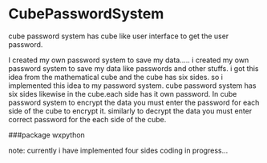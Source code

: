 CubePasswordSystem
==================

cube password system has cube like user interface to get the user password.


I created my own password system to save my data.....
i created my own password system to save my data like passwords and other stuffs. i got this idea from the mathematical cube and the cube has six sides. so i implemented this idea to my password system. cube password system has six sides likewise in the cube.each side has it own password. In cube password system to encrypt the data you must enter the password for each side of the cube to encrypt it. similarly to decrypt the data you must enter correct password for the each side of the cube. 

###package
wxpython

note: currently i have implemented four sides
coding in progress...
